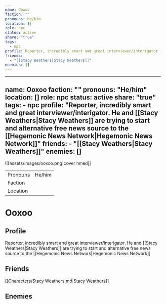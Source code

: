 ```yaml
---
name: Ooxoo
faction: ""
pronouns: He/him
location: []
role: npc
status: active
share: "true"
tags:
  - npc
profile: Reporter, incredibly smart and great interviewer/interigator. He and [[Stacy Weathers|Stacy Weathers]] are trying to start and alternative free news source to the [[Hegemonic News Network|Hegemonic News Network]]
friends:
  - "[[Stacy Weathers|Stacy Weathers]]"
enemies: []
---
```

---
name: Ooxoo
faction: ""
pronouns: "He/him"
location: []
role: npc
status: active
share: "true"
tags:
    - npc
profile: "Reporter, incredibly smart and great interviewer/interigator. He and [[Stacy Weathers|Stacy Weathers]] are trying to start and alternative free news source to the [[Hegemonic News Network|Hegemonic News Network]]"
friends:
    - "[[Stacy Weathers|Stacy Weathers]]"
enemies: []
---

![[assets/images/ooxoo.png|cover hmed]]

|  |  |
| ---- | ---- |
| Pronouns | He/him |
| Faction |  |
| Location |  |


# Ooxoo
## Profile
Reporter, incredibly smart and great interviewer/interigator. He and [[Stacy Weathers|Stacy Weathers]] are trying to start and alternative free news source to the [[Hegemonic News Network|Hegemonic News Network]]

## Friends
[[Characters/Stacy Weathers.md|Stacy Weathers]]

## Enemies

